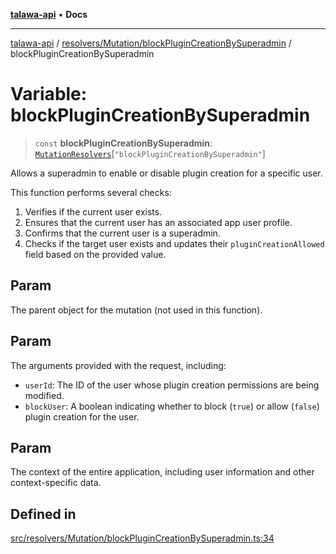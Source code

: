 [**talawa-api**](../../../../README.md) • **Docs**

***

[talawa-api](../../../../modules.md) / [resolvers/Mutation/blockPluginCreationBySuperadmin](../README.md) / blockPluginCreationBySuperadmin

# Variable: blockPluginCreationBySuperadmin

> `const` **blockPluginCreationBySuperadmin**: [`MutationResolvers`](../../../../types/generatedGraphQLTypes/type-aliases/MutationResolvers.md)\[`"blockPluginCreationBySuperadmin"`\]

Allows a superadmin to enable or disable plugin creation for a specific user.

This function performs several checks:

1. Verifies if the current user exists.
2. Ensures that the current user has an associated app user profile.
3. Confirms that the current user is a superadmin.
4. Checks if the target user exists and updates their `pluginCreationAllowed` field based on the provided value.

## Param

The parent object for the mutation (not used in this function).

## Param

The arguments provided with the request, including:
  - `userId`: The ID of the user whose plugin creation permissions are being modified.
  - `blockUser`: A boolean indicating whether to block (`true`) or allow (`false`) plugin creation for the user.

## Param

The context of the entire application, including user information and other context-specific data.

## Defined in

[src/resolvers/Mutation/blockPluginCreationBySuperadmin.ts:34](https://github.com/PalisadoesFoundation/talawa-api/blob/6712e9940a5702665afc506fa9f6e9d7e1dc7991/src/resolvers/Mutation/blockPluginCreationBySuperadmin.ts#L34)
